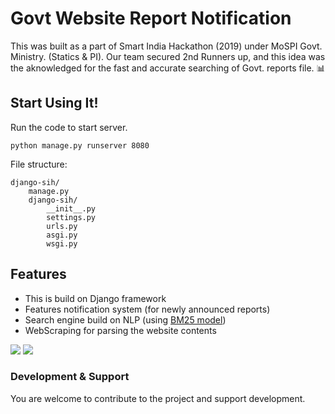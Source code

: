 # Govt Website Report Notification
This was built as a part of Smart India Hackathon (2019) under MoSPI Govt. Ministry. (Statics & PI). Our team secured 2nd Runners up, and this idea was the aknowledged for the fast and accurate searching of Govt. reports file. 📊

## Start Using It!
Run the code to start server.
```
python manage.py runserver 8080
```

File structure:
```
django-sih/
    manage.py
    django-sih/
        __init__.py
        settings.py
        urls.py
        asgi.py
        wsgi.py
```


## Features
- This is build on Django framework
- Features notification system (for newly announced reports)
- Search engine build on NLP (using [BM25 model](https://turi.com/learn/userguide/feature-engineering/bm25.html))
- WebScraping for parsing the website contents

<img src="https://raw.githubusercontent.com/geekykant/SIH-Project/master/screens/home.png?token=AaIbtlipvUksU6naAnlMqUZlgP9KTKQ5ks5ciSw7wA%3D%3D">

<img src="https://raw.githubusercontent.com/geekykant/SIH-Project/master/screens/database.png?token=AaIbtoe40oqAuut2H1t_mbY4CQn91gDrks5ciSyJwA%3D%3D">

### Development & Support
You are welcome to contribute to the project and support development.
